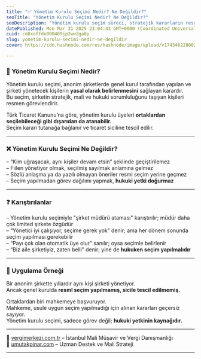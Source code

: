 ```yaml
---
title: "✅ Yönetim Kurulu Seçimi Nedir? Ne Değildir?"
seoTitle: "Yönetim Kurulu Seçimi Nedir? Ne Değildir?"
seoDescription: "Yönetim kurulu seçim süreci, stratejik kararların resmen belirlenmesini sağlayan yasal adımdır. Seçim olmadan kararlar geçersizdir"
datePublished: Mon Mar 31 2025 23:04:43 GMT+0000 (Coordinated Universal Time)
cuid: cm8xoffdo000409jp2ww2ga8p
slug: yonetim-kurulu-secimi-nedir-ne-degildir
cover: https://cdn.hashnode.com/res/hashnode/image/upload/v1743462280029/07997cfa-5532-4e19-978e-78ba9acf52be.webp

---
```


### 🔹 Yönetim Kurulu Seçimi Nedir?

Yönetim kurulu seçimi, anonim şirketlerde genel kurul tarafından yapılan ve şirketi yönetecek kişilerin **yasal olarak belirlenmesini** sağlayan karardır.  
Bu seçim, şirketin stratejik, mali ve hukuki sorumluluğunu taşıyan kişileri resmen görevlendirir.

Türk Ticaret Kanunu’na göre, yönetim kurulu üyeleri **ortaklardan seçilebileceği gibi dışarıdan da atanabilir.**  
Seçim kararı tutanağa bağlanır ve ticaret siciline tescil edilir.

---

### ❌ Yönetim Kurulu Seçimi Ne Değildir?

– “Kim uğraşacak, aynı kişiler devam etsin” şeklinde geçiştirilemez  
– Fiilen yönetiyor olmak, seçilmiş sayılmak anlamına gelmez  
– Sözlü anlaşma ya da yazılı olmayan öneriler resmi seçim yerine geçmez  
– Seçim yapılmadan görev dağılımı yapmak, **hukuki yetki doğurmaz**

---

### ❓ Karıştırılanlar

– Yönetim kurulu seçimiyle "şirket müdürü ataması" karıştırılır; müdür daha çok limited şirkete özgüdür  
– “Yönetici iyi çalışıyor, seçime gerek yok” denir; ama her dönem sonunda seçim yapılması gerekebilir  
– “Payı çok olan otomatik üye olur” sanılır; oysa seçimle belirlenir  
– “Biz aile şirketiyiz, zaten belli” denir; yine de **hukuken seçim yapılmalıdır**

---

### 🧠 Uygulama Örneği

Bir anonim şirkette yıllardır aynı kişi şirketi yönetiyor.  
Ancak genel kurulda **resmî seçim yapılmamış, sicile tescil edilmemiş.**

Ortaklardan biri mahkemeye başvuruyor.  
Mahkeme, usule uygun seçim yapılmadığı için alınan kararları geçersiz sayıyor.  
Yönetim kurulu seçimi, sadece görev değil; **hukuki yetkinin kaynağıdır.**

---

📎 [vergimerkezi.com.tr](https://vergimerkezi.com.tr) – İstanbul Mali Müşavir ve Vergi Danışmanlığı  
📎 [umutakpinar.com](https://umutakpinar.com) – Uzman Destek ve Mali Strateji

---